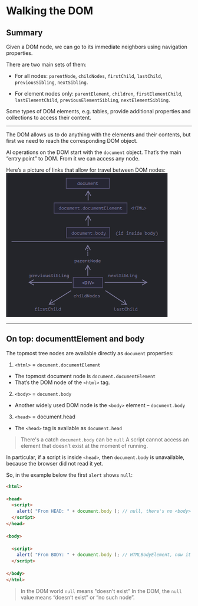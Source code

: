 # Walking the DOM

## Summary

Given a DOM node, we can go to its immediate neighbors using navigation properties.

There are two main sets of them:

- For all nodes: `parentNode`, `childNodes`, `firstChild`, `lastChild`, `previousSibling`, `nextSibling`.

- For element nodes only: `parentElement`, `children`, `firstElementChild`, `lastElementChild`, `previousElementSibling`, `nextElementSibling`.

Some types of DOM elements, e.g. tables, provide additional properties and collections to access their content.

---

The DOM allows us to do anything with the elements and their contents, but first we need to reach the corresponding DOM object.

Al operations on the DOM start with the `document` object. That’s the main “entry point” to DOM. From it we can access any node.

Here’s a picture of links that allow for travel between DOM nodes: <img src="img/DOM-tree.png">

---

## **On top: documenttElement and body**

The topmost tree nodes are available directly as `document` properties:

1. `<html>` = `document.documentElement`
  *  The topmost document node is `document.documentElement`
  * That’s the DOM node of the `<html>` tag.

2. `<body>` = `document.body`

  * Another widely used DOM node is the `<body>` element – `document.body`

3. `<head>` = document.head
  * The `<head>` tag is available as `document.head`


> There's a catch `document.body` can be `null`
A script cannot access an element that doesn’t exist at the moment of running.

In particular, if a script is inside `<head>`, then `document.body` is unavailable, because the browser did not read it yet.

So, in the example below the first `alert` shows `null`:

```html
<html>

<head>
  <script>
    alert( "From HEAD: " + document.body ); // null, there's no <body> yet
  </script>
</head>

<body>

  <script>
    alert( "From BODY: " + document.body ); // HTMLBodyElement, now it exists
  </script>

</body>
</html>
```

> In the DOM world `null` means "doesn't exist"
> In the DOM, the `null` value means “doesn’t exist” or “no such node”.


